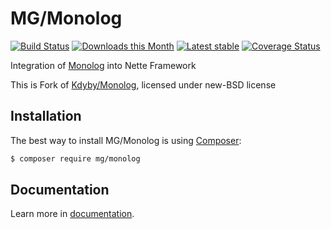 MG/Monolog
======

[![Build Status](https://travis-ci.org/mallgroup/monolog.svg?branch=master)](https://travis-ci.org/mallgroup/monolog)
[![Downloads this Month](https://img.shields.io/packagist/dm/mg/monolog.svg)](https://packagist.org/packages/mg/monolog)
[![Latest stable](https://img.shields.io/packagist/v/mg/monolog.svg)](https://packagist.org/packages/mg/monolog)
[![Coverage Status](https://coveralls.io/repos/github/mallgroup/monolog/badge.svg?branch=master)](https://coveralls.io/github/mallgroup/monolog?branch=master)

Integration of [Monolog](https://github.com/Seldaek/monolog) into Nette Framework

This is Fork of [Kdyby/Monolog](https://github.com/kdyby/monolog), licensed under new-BSD license

Installation
------------

The best way to install MG/Monolog is using [Composer](http://getcomposer.org/):

```sh
$ composer require mg/monolog
```

Documentation
------------

Learn more in [documentation](https://github.com/mallgroup/monolog/blob/master/docs/en/index.md).


